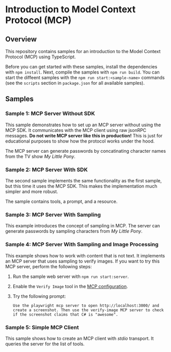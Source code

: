 # Introduction to Model Context Protocol (MCP)

## Overview

This repository contains samples for an introduction to the Model Context Protocol (MCP) using TypeScript.

Before you can get started with these samples, install the dependencies with `npm install`. Next, compile the samples with `npm run build`. You can start the diffeent samples with the `npm run start:<sample-name>` commands (see the `scripts` section in `package.json` for all available samples).

## Samples

### Sample 1: MCP Server Without SDK

This sample demonstrates how to set up an MCP server without using the MCP SDK. It communicates with the MCP client using raw jsonRPC messages. **Do not write MCP server like this in production!** This is just for educational purposes to show how the protocol works under the hood.

The MCP server can generate passwords by concatinating character names from the TV show _My Little Pony_.

### Sample 2: MCP Server With SDK

The second sample implements the same functionality as the first sample, but this time it uses the MCP SDK. This makes the implementation much simpler and more robust.

The sample contains tools, a prompt, and a resource.

### Sample 3: MCP Server With Sampling

This example introduces the concept of sampling in MCP. The server can generate passwords by sampling characters from _My Little Pony_.

### Sample 4: MCP Server With Sampling and Image Processing

This example shows how to work with content that is not text. It implements an MCP server that uses sampling to verify images. If you want to try this MCP server, perform the following steps:

1. Run the sample web server with `npm run start:server`.
2. Enable the `Verify Image` tool in the [MCP configuration](./.vscode/mcp.json).
3. Try the following prompt:

   ```
   Use the playwright mcp server to open http://localhost:3000/ and create a screenshot. Then use the verify-image MCP server to check if the screenshot claims that C# is "awesome".
   ```

### Sample 5: Simple MCP Client

This sample shows how to create an MCP client with _stdio_ transport. It queries the server for the list of tools.
